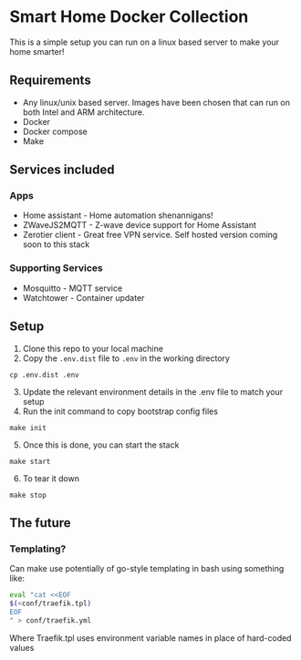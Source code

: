 # Smart Home Docker Collection
This is a simple setup you can run on a linux based server to make your home smarter!

## Requirements
- Any linux/unix based server. Images have been chosen that can run on both Intel and ARM architecture.
- Docker
- Docker compose
- Make

## Services included

### Apps
- Home assistant - Home automation shenannigans!
- ZWaveJS2MQTT - Z-wave device support for Home Assistant
- Zerotier client - Great free VPN service. Self hosted version coming soon to this stack

### Supporting Services
- Mosquitto - MQTT service
- Watchtower - Container updater

## Setup

1. Clone this repo to your local machine
2. Copy the `.env.dist` file to `.env` in the working directory
```shell
cp .env.dist .env
```
3. Update the relevant environment details in the .env file to match your setup
4. Run the init command to copy bootstrap config files
```shell
make init
```
5. Once this is done, you can start the stack
```shell
make start
```
6. To tear it down
```shell
make stop
```

## The future

### Templating?
Can make use potentially of go-style templating in bash using something like:

```bash
eval "cat <<EOF
$(<conf/traefik.tpl)
EOF
" > conf/traefik.yml
```

Where Traefik.tpl uses environment variable names in place of hard-coded values